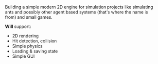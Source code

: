 Building a simple modern 2D engine for simulation projects like simulating ants and possibly other agent based systems (that's where the name is from) and small games. 

**Will** support: 

* 2D rendering
* Hit detection, collision
* Simple physics
* Loading & saving state
* Simple GUI

